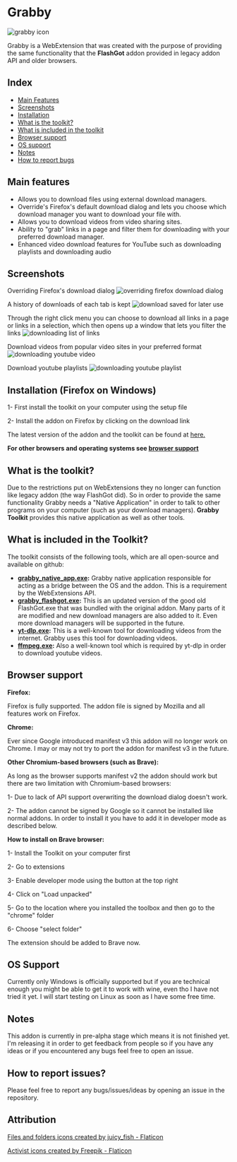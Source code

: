 # Grabby

![grabby icon](https://i.imgur.com/ZtRaPDN.png)

Grabby is a WebExtension that was created with the purpose of providing the same functionality that the **FlashGot** addon provided in legacy addon API and older browsers.

## Index
- [Main Features](#main-features)
- [Screenshots](#screenshots)
- [Installation](#installation-firefox-on-windows)
- [What is the toolkit?](#what-is-grabby-toolkit)
- [What is included in the toolkit](#what-is-included-in-the-toolkit)
- [Browser support](#browser-support)
- [OS support](#os-support)
- [Notes](#notes)
- [How to report bugs](#how-to-report-issues)

## Main features
- Allows you to download files using external download managers.
- Override's Firefox's default download dialog and lets you choose which download manager you want to download your file with.
- Allows you to download videos from video sharing sites.
- Ability to "grab" links in a page and filter them for downloading with your preferred download manager.
- Enhanced video download features for YouTube such as downloading playlists and downloading audio

## Screenshots

Overriding Firefox's download dialog
![overriding firefox download dialog](https://i.imgur.com/8mXoMxe.png)

A history of downloads of each tab is kept
![download saved for later use](https://i.imgur.com/LlPeHEu.png)

Through the right click menu you can choose to download all links in a page or links in a selection, which then opens up a window that lets you filter the links
![downloading list of links](https://i.imgur.com/4HKsws2.png)

Download videos from popular video sites in your preferred format
![downloading youtube video](https://i.imgur.com/6B7ECjv.png)

Download youtube playlists
![downloading youtube playlist](https://i.imgur.com/Bw1xH7E.png)

## Installation (Firefox on Windows)
1- First install the toolkit on your computer using the setup file

2- Install the addon on Firefox by clicking on the download link

The latest version of the addon and the toolkit can be found at [here.](https://github.com/pouriap/Grabby/releases/latest)

**For other browsers and operating systems see [browser support](#browser-support)**

## What is the toolkit?
Due to the restrictions put on WebExtensions they no longer can function like legacy addon (the way FlashGot did). So in order to provide the same functionality Grabby needs a "Native Application" in order to talk to other programs on your computer (such as your download managers). **Grabby Toolkit** provides this native application as well as other tools.

## What is included in the Toolkit?
The toolkit consists of the following tools, which are all open-source and available on github:
- **[grabby_native_app.exe](https://github.com/pouriap/Grabby-NativeApp):** Grabby native application responsible for acting as a bridge between the OS and the addon. This is a requirement by the WebExtensions API.
- **[grabby_flashgot.exe](https://github.com/pouriap/Grabby-FlashGot):** This is an updated version of the good old FlashGot.exe that was bundled with the original addon. Many parts of it are modified and new download managers are also added to it. Even more download managers will be supported in the future.
- **[yt-dlp.exe](https://github.com/yt-dlp/yt-dlp):** This is a well-known tool for downloading videos from the internet. Grabby uses this tool for downloading videos.
- **[ffmpeg.exe](https://github.com/FFmpeg/FFmpeg):** Also a well-known tool which is required by yt-dlp in order to download youtube videos.

## Browser support
**Firefox:** 

Firefox is fully supported. The addon file is signed by Mozilla and all features work on Firefox. 

**Chrome:**

Ever since Google introduced manifest v3 this addon will no longer work on Chrome. I may or may not try to port the addon for manifest v3 in the future.

**Other Chromium-based browsers (such as Brave):**

As long as the browser supports manifest v2 the addon should work but there are two limitation with Chromium-based browsers:

1- Due to lack of API support overwriting the download dialog doesn't work.

2- The addon cannot be signed by Google so it cannot be installed like normal addons. In order to install it you have to add it in developer mode as described below.

**How to install on Brave browser:**

1- Install the Toolkit on your computer first

2- Go to extensions

3- Enable developer mode using the button at the top right

4- Click on "Load unpacked"

5- Go to the location where you installed the toolbox and then go to the "chrome" folder

6- Choose "select folder"

The extension should be added to Brave now.

## OS Support

Currently only Windows is officially supported but if you are technical enough you might be able to get it to work with wine, even tho I have not tried it yet. I will start testing on Linux as soon as I have some free time.

## Notes
This addon is currently in pre-alpha stage which means it is not finished yet. I'm releasing it in order to get feedback from people so if you have any ideas or if you encountered any bugs feel free to open an issue.

## How to report issues?

Please feel free to report any bugs/issues/ideas by opening an issue in the repository.


## Attribution

[Files and folders icons created by juicy_fish - Flaticon](https://www.flaticon.com/free-icons/files-and-folders)

[Activist icons created by Freepik - Flaticon](https://www.flaticon.com/free-icons/activist)

